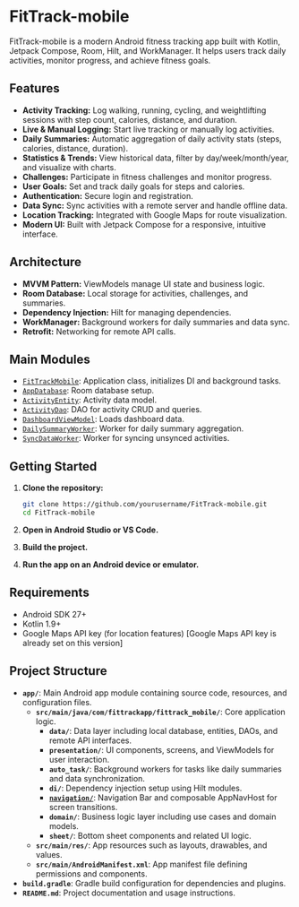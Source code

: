 # FitTrack-mobile

FitTrack-mobile is a modern Android fitness tracking app built with Kotlin, Jetpack Compose, Room, Hilt, and WorkManager. It helps users track daily activities, monitor progress, and achieve fitness goals.

## Features

- **Activity Tracking:** Log walking, running, cycling, and weightlifting sessions with step count, calories, distance, and duration.
- **Live & Manual Logging:** Start live tracking or manually log activities.
- **Daily Summaries:** Automatic aggregation of daily activity stats (steps, calories, distance, duration).
- **Statistics & Trends:** View historical data, filter by day/week/month/year, and visualize with charts.
- **Challenges:** Participate in fitness challenges and monitor progress.
- **User Goals:** Set and track daily goals for steps and calories.
- **Authentication:** Secure login and registration.
- **Data Sync:** Sync activities with a remote server and handle offline data.
- **Location Tracking:** Integrated with Google Maps for route visualization.
- **Modern UI:** Built with Jetpack Compose for a responsive, intuitive interface.

## Architecture

- **MVVM Pattern:** ViewModels manage UI state and business logic.
- **Room Database:** Local storage for activities, challenges, and summaries.
- **Dependency Injection:** Hilt for managing dependencies.
- **WorkManager:** Background workers for daily summaries and data sync.
- **Retrofit:** Networking for remote API calls.

## Main Modules

- [`FitTrackMobile`](app/src/main/java/com/fittrackapp/fittrack_mobile/FitTrackMobile.kt): Application class, initializes DI and background tasks.
- [`AppDatabase`](app/src/main/java/com/fittrackapp/fittrack_mobile/data/local/AppDatabase.kt): Room database setup.
- [`ActivityEntity`](app/src/main/java/com/fittrackapp/fittrack_mobile/data/local/entity/ActivityEntity.kt): Activity data model.
- [`ActivityDao`](app/src/main/java/com/fittrackapp/fittrack_mobile/data/local/dao/ActivityDao.kt): DAO for activity CRUD and queries.
- [`DashboardViewModel`](app/src/main/java/com/fittrackapp/fittrack_mobile/presentation/dashboard/DashboardViewModel.kt): Loads dashboard data.
- [`DailySummaryWorker`](app/src/main/java/com/fittrackapp/fittrack_mobile/auto_task/worker/DailySummaryWorker.kt): Worker for daily summary aggregation.
- [`SyncDataWorker`](app/src/main/java/com/fittrackapp/fittrack_mobile/auto_task/worker/SyncDataWorker.kt): Worker for syncing unsynced activities.

## Getting Started

1. **Clone the repository:**

    ```sh
    git clone https://github.com/yourusername/FitTrack-mobile.git
    cd FitTrack-mobile
    ```

2. **Open in Android Studio or VS Code.**

3. **Build the project.**

4. **Run the app on an Android device or emulator.**

## Requirements

- Android SDK 27+
- Kotlin 1.9+
- Google Maps API key (for location features) [Google Maps API key is already set on this version]

## Project Structure

- **`app/`**: Main Android app module containing source code, resources, and configuration files.
  - **`src/main/java/com/fittrackapp/fittrack_mobile/`**: Core application logic.
    - **`data/`**: Data layer including local database, entities, DAOs, and remote API interfaces.
    - **`presentation/`**: UI components, screens, and ViewModels for user interaction.
    - **`auto_task/`**: Background workers for tasks like daily summaries and data synchronization.
    - **`di/`**: Dependency injection setup using Hilt modules.
    - **[`navigation/`](app/src/main/java/com/fittrackapp/fittrack_mobile/navigation/)**: Navigation Bar and composable AppNavHost for screen transitions.
    - **`domain/`**: Business logic layer including use cases and domain models.
    - **`sheet/`**: Bottom sheet components and related UI logic.
  - **`src/main/res/`**: App resources such as layouts, drawables, and values.
  - **`src/main/AndroidManifest.xml`**: App manifest file defining permissions and components.
- **`build.gradle`**: Gradle build configuration for dependencies and plugins.
- **`README.md`**: Project documentation and usage instructions.
